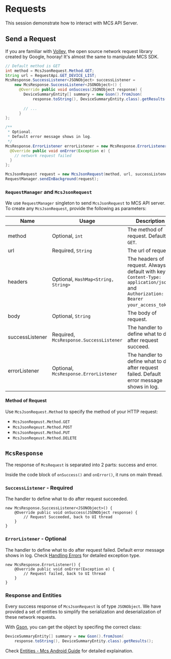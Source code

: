 # Requests

This session demonstrate how to interact with MCS API Server.

## Send a Request

If you are familiar with [Volley](https://android.googlesource.com/platform/frameworks/volley/), the open source network request library created by Google, hooray! It's almost the same to manipulate MCS SDK. 

```java
// Default method is GET 
int method = McsJsonRequest.Method.GET;
String url = RequestApi.GET_DEVICE_LIST;
McsResponse.SuccessListener<JSONObject> successListener =
    new McsResponse.SuccessListener<JSONObject>() {
      @Override public void onSuccess(JSONObject response) {
        DeviceSummaryEntity[] summary = new Gson().fromJson(
            response.toString(), DeviceSummaryEntity.class).getResults();
            
        // ...
      }
};

/**
 * Optional.
 * Default error message shows in log.
 */
McsResponse.ErrorListener errorListener = new McsResponse.ErrorListener() {
  @Override public void onError(Exception e) {
    // network request failed
  }
};

McsJsonRequest request = new McsJsonRequest(method, url, successListener, errorListener);
RequestManager.sendInBackground(request);
```

### `RequestManager` and `McsJsonRequest`

We use `RequestManager` singleton to send `McsJsonRequest` to MCS API server. To create any `McsJsonRequest`, provide the following as parameters:

| Name | Usage | Description |
| -- | -- | -- |
| method | Optional, `int` | The method of request. Default is `GET`. |
| url | Required, `String` | The url of request |
| headers | Optional, `HashMap<String, String>` | The headers of request. Always default with key `Content-Type: application/json` and `Authorization: Bearer your_access_token`. |
| body | Optional, `String` | The body of request. |
| successListener | Required, `McsResponse.SuccessListener` | The handler to define what to do after request succeed. |
| errorListener | Optional, `McsResponse.ErrorListener` | The handler to define what to do after request failed. Default error message shows in log. |


#### Method of Request

Use `McsJsonRequest.Method` to specify the method of your HTTP request:

- `McsJsonReqeust.Method.GET`
- `McsJsonReqeust.Method.POST`
- `McsJsonReqeust.Method.PUT`
- `McsJsonReqeust.Method.DELETE`


## `McsResponse`

The response of `McsRequest` is separated into 2 parts: success and error.

Inside the code block of `onSuccess()` and `onError()`, it runs on main thread.


### `SuccessListener` - Required

The handler to define what to do after request succeeded.

```
new McsResponse.SuccessListener<JSONObject>() {
    @Override public void onSuccess(JSONObject response) {
        // Request Succeeded, back to UI thread
    }
}
```

### `ErrorListener` - Optional

The handler to define what to do after request failed. Default error message shows in log. Check [Handling Errors](handling_errors.md) for detailed exception type.

```
new McsResponse.ErrorListener() {
    @Override public void onError(Exception e) {
        // Request failed, back to UI thread
    }
}
```

### Response and Entities 

Every success response of `McsJsonRequest` is of type `JSONObject`. We have provided a set of entities to simplify the serialization and deserialization of these network requests.

With [Gson](https://github.com/google/gson), you can get the object by specifing the correct class: 

```java
DeviceSummaryEntity[] summary = new Gson().fromJson(
    response.toString(), DeviceSummaryEntity.class).getResults();
```

Check [Entities - Mcs Android Guide](entities.md) for detailed explaination.